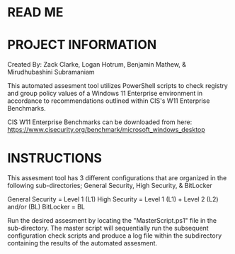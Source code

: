 # READ ME
# PROJECT INFORMATION
Created By: Zack Clarke, Logan Hotrum, Benjamin Mathew, & Mirudhubashini Subramaniam

This automated assesment tool utilizes PowerShell scripts to check registry and group policy values of a Windows 11 Enterprise environment in accordance to recommendations outlined within CIS's W11 Enterprise Benchmarks.

CIS W11 Enterprise Benchmarks can be downloaded from here: https://www.cisecurity.org/benchmark/microsoft_windows_desktop

# INSTRUCTIONS
This assesment tool has 3 different configurations that are organized in the following sub-directories; General Security, High Security, & BitLocker

General Security = Level 1 (L1)
High Security = Level 1 (L1) + Level 2 (L2) and/or (BL)
BitLocker = BL

Run the desired assesment by locating the "MasterScript.ps1" file in the sub-directory. The master script will sequentially run the subsequent configuration check scripts and produce a log file within the subdirectory containing the results of the automated assesment.
